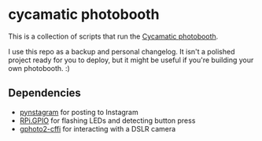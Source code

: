 cycamatic photobooth
====================

This is a collection of scripts that run the
[Cycamatic photobooth](https://lukecyca.com/2015/cycamatic-photobooth.html).

I use this repo as a backup and personal changelog. It isn't a polished project
ready for you to deploy, but it might be useful if you're building your own
photobooth. :)

Dependencies
------------

* [pynstagram](https://github.com/mr0re1/pynstagram) for posting to Instagram
* [RPi.GPIO](https://pypi.python.org/pypi/RPi.GPIO) for flashing LEDs and detecting button press
* [gphoto2-cffi](https://github.com/jbaiter/gphoto2-cffi) for interacting with a DSLR camera


